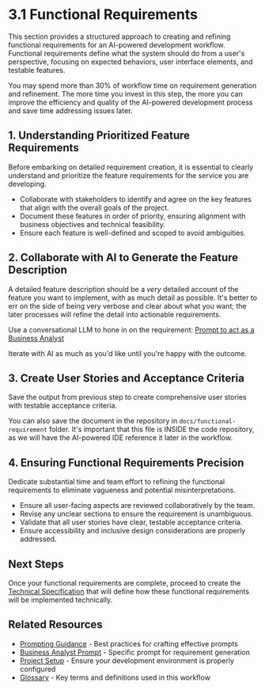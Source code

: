 # 3.1 Functional Requirements

This section provides a structured approach to creating and refining functional requirements for an AI-powered development workflow. Functional requirements define what the system should do from a user's perspective, focusing on expected behaviors, user interface elements, and testable features.

You may spend more than 30% of workflow time on requirement generation and refinement. The more time you invest in this step, the more you can improve the efficiency and quality of the AI-powered development process and save time addressing issues later.

## 1. Understanding Prioritized Feature Requirements

Before embarking on detailed requirement creation, it is essential to clearly understand and prioritize the feature requirements for the service you are developing.

- Collaborate with stakeholders to identify and agree on the key features that align with the overall goals of the project.
- Document these features in order of priority, ensuring alignment with business objectives and technical feasibility.
- Ensure each feature is well-defined and scoped to avoid ambiguities.

## 2. Collaborate with AI to Generate the Feature Description

A detailed feature description should be a *very* detailed account of the feature you want to implement, with as much detail as possible. It's better to err on the side of being very verbose and clear about what you want; the later processes will refine the detail into actionable requirements.

Use a conversational LLM to hone in on the requirement:
[Prompt to act as a Business Analyst](../prompt-library/product/prompt-business-analyst.md)

Iterate with AI as much as you'd like until you're happy with the outcome.

## 3. Create User Stories and Acceptance Criteria

Save the output from previous step to create comprehensive user stories with testable acceptance criteria.

You can also save the document in the repository in `docs/functional-requirement` folder. It's important that this file is INSIDE the code repository, as we will have the AI-powered IDE reference it later in the workflow.

## 4. Ensuring Functional Requirements Precision

Dedicate substantial time and team effort to refining the functional requirements to eliminate vagueness and potential misinterpretations.

- Ensure all user-facing aspects are reviewed collaboratively by the team.
- Revise any unclear sections to ensure the requirement is unambiguous.
- Validate that all user stories have clear, testable acceptance criteria.
- Ensure accessibility and inclusive design considerations are properly addressed.

## Next Steps

Once your functional requirements are complete, proceed to create the [Technical Specification](04-technical-specification.md) that will define how these functional requirements will be implemented technically.

## Related Resources

- [Prompting Guidance](../prompt-library/prompting-guidance.md) - Best practices for crafting effective prompts
- [Business Analyst Prompt](../prompt-library/product/prompt-business-analyst.md) - Specific prompt for requirement generation
- [Project Setup](02-project-setup.md) - Ensure your development environment is properly configured
- [Glossary](../glossary.md) - Key terms and definitions used in this workflow 